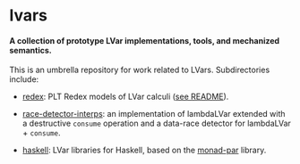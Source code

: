 lvars
=====

#### A collection of prototype LVar implementations, tools, and mechanized semantics.

This is an umbrella repository for work related to LVars.
Subdirectories include:

  * [redex]: PLT Redex models of LVar calculi ([see
    README](https://github.com/iu-parfunc/lvars/tree/master/redex#readme)).

  * [race-detector-interps]: an implementation of lambdaLVar extended
     with a destructive `consume` operation and a data-race detector
     for lambdaLVar + `consume`.

  * [haskell]: LVar libraries for Haskell, based on the
    [monad-par](http://hackage.haskell.org/package/monad-par) library.

[redex]: https://github.com/iu-parfunc/lvars/tree/master/redex
[race-detector-interps]: https://github.com/iu-parfunc/lvars/tree/master/race-detector-interps
[haskell]: https://github.com/iu-parfunc/lvars/tree/master/haskell
